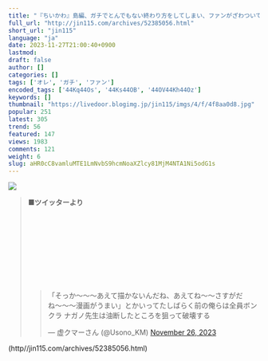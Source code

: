 ```yaml
---
title: "『ちいかわ』島編、ガチでとんでもない終わり方をしてしまい、ファンがざわついてしまう・・・ "
full_url: "http://jin115.com/archives/52385056.html"
short_url: "jin115"
language: "ja"
date: 2023-11-27T21:00:40+0900
lastmod: 
draft: false
author: []
categories: []
tags: ['オレ', 'ガチ', 'ファン']
encoded_tags: ['44Kq44Os', '44Ks44OB', '44OV44Kh44Oz']
keywords: []
thumbnail: "https://livedoor.blogimg.jp/jin115/imgs/4/f/4f8aa0d8.jpg"
popular: 251
latest: 305
trend: 56
featured: 147
views: 1983
comments: 121
weight: 6
slug: aHR0cC8vamluMTE1LmNvbS9hcmNoaXZlcy81MjM4NTA1Ni5odG1s
---
```


![](https://livedoor.blogimg.jp/jin115/imgs/4/f/4f8aa0d8.jpg)

<blockquote><b>■ツイッターより</b><br> <br> <br> <br> <br> <br> <br> <br> <br> <br> <blockquote class='twitter-tweet'><p lang='ja' dir='ltr'>「そっか〜〜〜あえて描かないんだね、あえてね〜〜さすがだね〜〜〜漫画がうまい」とかいってたしばらく前の俺らは全員ボンクラ ナガノ先生は油断したところを狙って破壊する</p>— 虚クマーさん (@Usono_KM) <a href='https//twitter.com/Usono_KM/status/1728762162070663316?ref_src=twsrc%5Etfw'>November 26, 2023</a></blockquote> </blockquote>

(http//jin115.com/archives/52385056.html)
